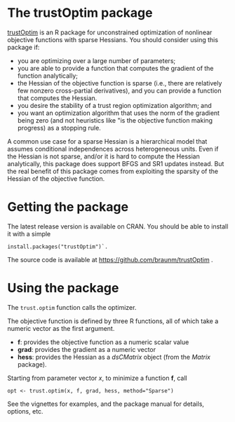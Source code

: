 # The trustOptim package

[trustOptim](https://braunm.github.io/trustOptim/) is an R package for unconstrained optimization of nonlinear
objective functions with sparse Hessians. You should consider using
this package if:

-  you are optimizing over a large number of parameters;
-  you are able to provide a function that computes the gradient of the function analytically;
-  the Hessian of the objective function is sparse (i.e., there are
   relatively few nonzero cross-partial derivatives), and you can
   provide a function that computes the Hessian.
-  you desire the stability of a trust region optimization algorithm;
and
-  you want an optimization algorithm that uses the norm of the
   gradient being zero (and not heuristics like "is the objective function making
   progress) as a stopping rule.

A common use case for a sparse Hessian is a hierarchical model that assumes
conditional independences across heterogeneous units.  Even if the
Hessian is not sparse, and/or it is hard to compute the Hessian
analytically, this package does support BFGS and SR1 updates instead.
But the real benefit of this package comes from exploiting the
sparsity of the Hessian of the objective function.


# Getting the package

The latest release version is available on CRAN. You should be able to
install it with a simple

```
install.packages("trustOptim")`.
```

The source code is available at https://github.com/braunm/trustOptim .

# Using the package

The `trust.optim` function calls the optimizer.

The objective function is defined by three R functions, all of which
take a numeric vector as the first argument.

-  **f**:  provides the objective function as a numeric scalar value
-  **grad**:  provides the gradient as a numeric vector
-  **hess**:  provides the Hessian as a *dsCMatrix* object (from the
*Matrix* package).

Starting from parameter vector *x*, to minimize a function **f**, call

```
opt <- trust.optim(x, f, grad, hess, method="Sparse")
```

See the vignettes for examples, and the package manual for details, options, etc.

